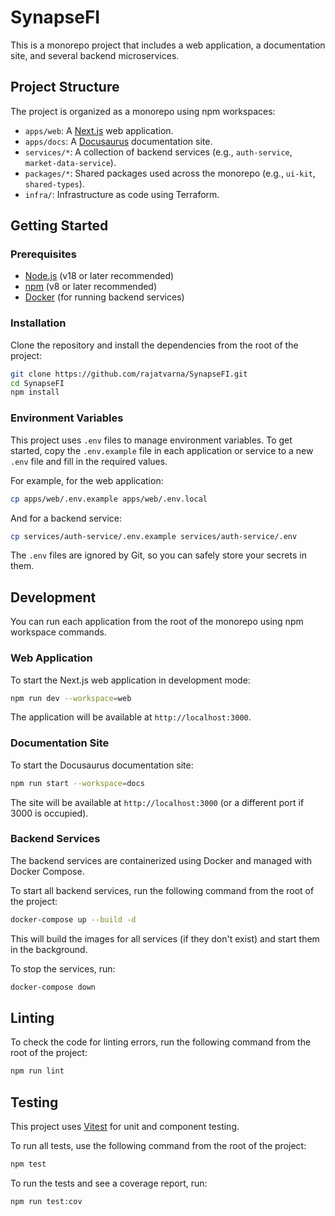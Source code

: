 # SynapseFI

This is a monorepo project that includes a web application, a documentation site, and several backend microservices.

## Project Structure

The project is organized as a monorepo using npm workspaces:

-   `apps/web`: A [Next.js](https://nextjs.org/) web application.
-   `apps/docs`: A [Docusaurus](https://docusaurus.io/) documentation site.
-   `services/*`: A collection of backend services (e.g., `auth-service`, `market-data-service`).
-   `packages/*`: Shared packages used across the monorepo (e.g., `ui-kit`, `shared-types`).
-   `infra/`: Infrastructure as code using Terraform.

## Getting Started

### Prerequisites

-   [Node.js](https://nodejs.org/) (v18 or later recommended)
-   [npm](https://www.npmjs.com/) (v8 or later recommended)
-   [Docker](https://www.docker.com/) (for running backend services)

### Installation

Clone the repository and install the dependencies from the root of the project:

```bash
git clone https://github.com/rajatvarna/SynapseFI.git
cd SynapseFI
npm install
```

### Environment Variables

This project uses `.env` files to manage environment variables. To get started, copy the `.env.example` file in each application or service to a new `.env` file and fill in the required values.

For example, for the web application:

```bash
cp apps/web/.env.example apps/web/.env.local
```

And for a backend service:

```bash
cp services/auth-service/.env.example services/auth-service/.env
```

The `.env` files are ignored by Git, so you can safely store your secrets in them.

## Development

You can run each application from the root of the monorepo using npm workspace commands.

### Web Application

To start the Next.js web application in development mode:

```bash
npm run dev --workspace=web
```

The application will be available at `http://localhost:3000`.

### Documentation Site

To start the Docusaurus documentation site:

```bash
npm run start --workspace=docs
```

The site will be available at `http://localhost:3000` (or a different port if 3000 is occupied).

### Backend Services

The backend services are containerized using Docker and managed with Docker Compose.

To start all backend services, run the following command from the root of the project:

```bash
docker-compose up --build -d
```

This will build the images for all services (if they don't exist) and start them in the background.

To stop the services, run:

```bash
docker-compose down
```

## Linting

To check the code for linting errors, run the following command from the root of the project:

```bash
npm run lint
```

## Testing

This project uses [Vitest](https://vitest.dev/) for unit and component testing.

To run all tests, use the following command from the root of the project:

```bash
npm test
```

To run the tests and see a coverage report, run:

```bash
npm run test:cov
```

